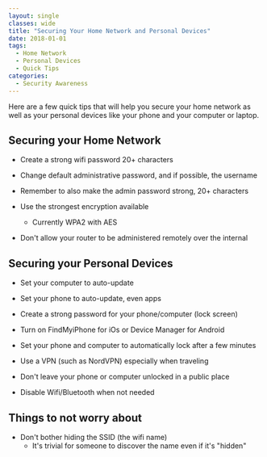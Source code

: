 ```yaml
---
layout: single
classes: wide
title: "Securing Your Home Network and Personal Devices"
date: 2018-01-01
tags:
  - Home Network
  - Personal Devices
  - Quick Tips
categories:
  - Security Awareness
---
```

Here are a few quick tips that will help you secure your home network as well as your personal devices like your phone and your computer or laptop.

## Securing your Home Network
- Create a strong wifi password 20+ characters

- Change default administrative password, and if possible, the username

- Remember to also make the admin password strong, 20+ characters

- Use the strongest encryption available
  - Currently WPA2 with AES

- Don't allow your router to be administered remotely over the internal

## Securing your Personal Devices
- Set your computer to auto-update

- Set your phone to auto-update, even apps

- Create a strong password for your phone/computer (lock screen)

- Turn on FindMyiPhone for iOs or Device Manager for Android

- Set your phone and computer to automatically lock after a few minutes

- Use a VPN (such as NordVPN) especially when traveling

- Don't leave your phone or computer unlocked in a public place

- Disable Wifi/Bluetooth when not needed


## Things to not worry about
- Don't bother hiding the SSID (the wifi name)
  - It's trivial for someone to discover the name even if it's "hidden"